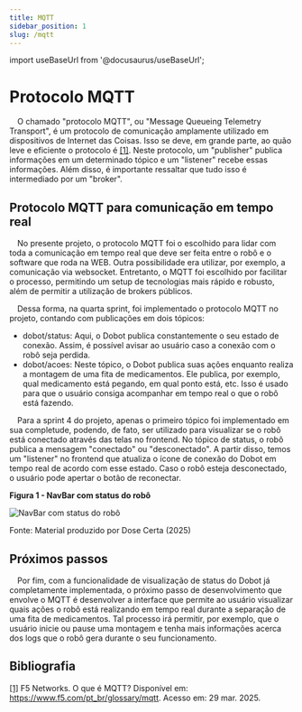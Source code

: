 ```yaml
---
title: MQTT
sidebar_position: 1
slug: /mqtt
---
```


import useBaseUrl from '@docusaurus/useBaseUrl';

# Protocolo MQTT 

&emsp;O chamado "protocolo MQTT", ou "Message Queueing Telemetry Transport", é um protocolo de comunicação amplamente utilizado em dispositivos de Internet das Coisas. Isso se deve, em grande parte, ao quão leve e eficiente o protocolo é [[1]](https://www.f5.com/pt_br/glossary/mqtt). Neste protocolo, um "publisher" publica informações em um determinado tópico e um "listener" recebe essas informações. Além disso, é importante ressaltar que tudo isso é intermediado por um "broker".

## Protocolo MQTT para comunicação em tempo real

&emsp;No presente projeto, o protocolo MQTT foi o escolhido para lidar com toda a comunicação em tempo real que deve ser feita entre o robô e o software que roda na WEB. Outra possibilidade era utilizar, por exemplo, a comunicação via websocket. Entretanto, o MQTT foi escolhido por facilitar o processo, permitindo um setup de tecnologias mais rápido e robusto, além de permitir a utilização de brokers públicos. 

&emsp;Dessa forma, na quarta sprint, foi implementado o protocolo MQTT no projeto, contando com publicações em dois tópicos:
* dobot/status: Aqui, o Dobot publica constantemente o seu estado de conexão. Assim, é possível avisar ao usuário caso a conexão com o robô seja perdida.
* dobot/acoes: Neste tópico, o Dobot publica suas ações enquanto realiza a montagem de uma fita de medicamentos. Ele publica, por exemplo, qual medicamento está pegando, em qual ponto está, etc. Isso é usado para que o usuário consiga acompanhar em tempo real o que o robô está fazendo.

&emsp;Para a sprint 4 do projeto, apenas o primeiro tópico foi implementado em sua completude, podendo, de fato, ser utilizado para visualizar se o robô está conectado através das telas no frontend. No tópico de status, o robô publica a mensagem "conectado" ou "desconectado". A partir disso, temos um "listener" no frontend que atualiza o ícone de conexão do Dobot em tempo real de acordo com esse estado. Caso o robô esteja desconectado, o usuário pode apertar o botão de reconectar.
<div style={{ textAlign: 'center' }}>
  <p><strong>Figura 1 - NavBar com status do robô</strong></p>
  <img 
    src={useBaseUrl('/img/dobot_status.png')} 
    alt="NavBar com status do robô" 
    title="NavBar com status do robô" 
    style={{ maxWidth: '80%', height: 'auto' }}
  />
  <p>Fonte: Material produzido por Dose Certa (2025)</p>
</div>

## Próximos passos

&emsp;Por fim, com a funcionalidade de visualização de status do Dobot já completamente implementada, o próximo passo de desenvolvimento que envolve o MQTT é desenvolver a interface que permite ao usuário visualizar quais ações o robô está realizando em tempo real durante a separação de uma fita de medicamentos. Tal processo irá permitir, por exemplo, que o usuário inicie ou pause uma montagem e tenha mais informações acerca dos logs que o robô gera durante o seu funcionamento.

## Bibliografia

[[1]](https://www.f5.com/pt_br/glossary/mqtt) F5 Networks. O que é MQTT? Disponível em: https://www.f5.com/pt_br/glossary/mqtt. Acesso em: 29 mar. 2025. 
